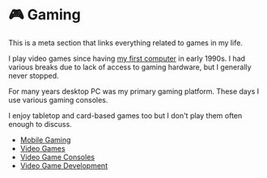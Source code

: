 # 🎮 Gaming

This is a meta section that links everything related to games in my life.

I play video games since having [my first computer](../computers/atari-65xe/) in early 1990s. I had various breaks due to lack of access to gaming hardware, but I generally never stopped.

For many years desktop PC was my primary gaming platform. These days I use various gaming consoles.

I enjoy tabletop and card-based games too but I don't play them often enough to discuss.

- [Mobile Gaming](../mobile-gaming)
- [Video Games](../video-games)
- [Video Game Consoles](../video-game-consoles)
- [Video Game Development](../video-game-development)
